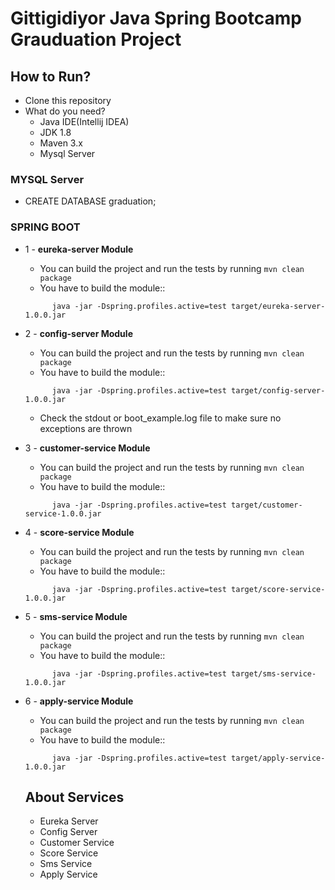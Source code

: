 # Gittigidiyor Java Spring Bootcamp Grauduation Project

## How to Run?
* Clone this repository
* What do you need?
  * Java IDE(Intellij IDEA)
  * JDK 1.8
  * Maven 3.x
  * Mysql Server
 
### MYSQL Server
* CREATE DATABASE graduation;

### SPRING BOOT
* 1 - **eureka-server Module**
  * You can build the project and run the tests by running ```mvn clean package```
  * You have to build the module::
  ```
        java -jar -Dspring.profiles.active=test target/eureka-server-1.0.0.jar
  ```
  
* 2 - **config-server Module**
  * You can build the project and run the tests by running ```mvn clean package```
  * You have to build the module::
  ```
        java -jar -Dspring.profiles.active=test target/config-server-1.0.0.jar
  ```
  * Check the stdout or boot_example.log file to make sure no exceptions are thrown
  
* 3 - **customer-service Module**
  * You can build the project and run the tests by running ```mvn clean package```
  * You have to build the module::
  ```
        java -jar -Dspring.profiles.active=test target/customer-service-1.0.0.jar
  ```
  
* 4 - **score-service Module**
  * You can build the project and run the tests by running ```mvn clean package```
  * You have to build the module::
  ```
        java -jar -Dspring.profiles.active=test target/score-service-1.0.0.jar
  ```
  
* 5 - **sms-service Module**
  * You can build the project and run the tests by running ```mvn clean package```
  * You have to build the module::
  ```
        java -jar -Dspring.profiles.active=test target/sms-service-1.0.0.jar
  ```
  
* 6 - **apply-service Module**
  * You can build the project and run the tests by running ```mvn clean package```
  * You have to build the module::
  ```
        java -jar -Dspring.profiles.active=test target/apply-service-1.0.0.jar
  ```

  ## About Services
  * Eureka Server
  * Config Server
  * Customer Service
  * Score Service
  * Sms Service
  * Apply Service
